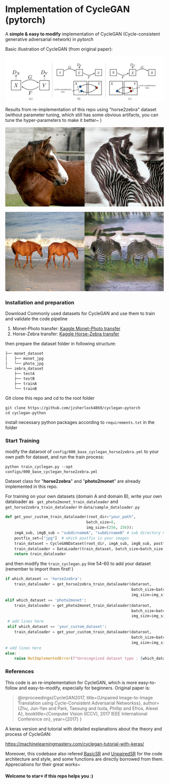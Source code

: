 # Implementation of CycleGAN (pytorch)

A **simple & easy to modify** implementation of CycleGAN (Cycle-consistent generative adversarial network) in *pytorch*

Basic illustration of CycleGAN (from original paper): 

![cycle_gan](./assets/cycle_gan_theory.png)

Results from re-implementation of this repo using "horse2zebra" dataset (without parameter tuning, which still has some obvious artifacts, you can tune the hyper-parameters to make it better~ )

![result1](./assets/iter65000_im1.png)

![result1](./assets/iter120000_im1.png)



### Installation and preparation

Download Commonly used datasets for CycleGAN and use them to train and validate the code pipeline
1. Monet-Photo transfer: [Kaggle Monet-Photo transfer](https://www.kaggle.com/c/gan-getting-started/data)
2. Horse-Zebra transfer: [Kaggle Horse-Zebra transfer](https://www.kaggle.com/datasets/balraj98/horse2zebra-dataset)

then prepare the dataset folder in following structure:
```shell
├── monet_dataset
│   ├── monet_jpg
│   └── photo_jpg
└── zebra_dataset
    ├── testA
    ├── testB
    ├── trainA
    └── trainB
```

Git clone this repo and cd to the root folder

```shell
git clone https://github.com/jzsherlock4869/cyclegan-pytorch
cd cyclegan-python
```

install necessary python packages according to `requirements.txt` in the folder

### Start Training

modify the dataroot of `config/000_base_cyclegan_horse2zebra.yml` to your own path for dataset, and run the train process:

```shell
python train_cyclegan.py --opt configs/000_base_cyclegan_horse2zebra.yml
```

Dataset class for "**horse2zebra**" and "**photo2monet**" are already implemented in this repo. 

For training on your own datasets (domain A and domain B), write your own dataloader as  ` get_photo2monet_train_dataloader` and `get_horse2zebra_train_dataloader` in  `data/sample_dataloader.py`

```python
def get_your_custom_train_dataloader(root_dir="your_path", 
                                    batch_size=8, 
                                    img_size=(256, 256)):
    imgA_sub, imgB_sub = "subdirnameA", "subdirnameB" # sub directory name to your root_dir
    postfix_set=["jpg"]  # which postfix is your images
    train_dataset = CycleGANDataset(root_dir, imgA_sub, imgB_sub, postfix_set, img_size)
    train_dataloader = DataLoader(train_dataset, batch_size=batch_size, shuffle=False)
    return train_dataloader
```

and then modify the `train_cyclegan.py` line 54-60 to add your dataset (remember to import them first! )

```python
if which_dataset == 'horse2zebra':
    train_dataloader = get_horse2zebra_train_dataloader(dataroot, 
                                                        batch_size=batch_size, 
                                                        img_size=img_size)
elif which_dataset == 'photo2monet':
    train_dataloader = get_photo2monet_train_dataloader(dataroot, 
                                                        batch_size=batch_size, 
                                                        img_size=img_size)
 # add lines here
 elif which_dataset == 'your_custom_dataset':
    train_dataloader = get_your_custom_train_dataloader(dataroot, 
                                                        batch_size=batch_size, 
                                                        img_size=img_size)
# add lines here
else:
    raise NotImplementedError(f"Unrecognized dataset type : {which_dataset}")
```

### References

This code is an re-implementation for CycleGAN, which is more easy-to-follow and easy-to-modify, especially for beginners. Original paper is:

> @inproceedings{CycleGAN2017,
>   title={Unpaired Image-to-Image Translation using Cycle-Consistent Adversarial Networkss},
>   author={Zhu, Jun-Yan and Park, Taesung and Isola, Phillip and Efros, Alexei A},
>   booktitle={Computer Vision (ICCV), 2017 IEEE International Conference on},
>   year={2017}
> }

A keras version and tutorial with detailed explanations about the theory and process of CycleGAN:

https://machinelearningmastery.com/cyclegan-tutorial-with-keras/

Moreover, this codebase also refered [BasicSR](https://github.com/xinntao/BasicSR) and [UnpairedSR](https://github.com/greatlog/UnpairedSR) for the code architecture and style, and some functions are directly borrowed from them. Appreciations for their great works~



#### Welcome to star⭐ if this repo helps you :)
